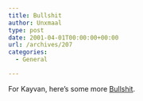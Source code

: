 ```yaml
---
title: Bullshit
author: Unxmaal
type: post
date: 2001-04-01T00:00:00+00:00
url: /archives/207
categories:
  - General

---
```

For Kayvan, here&#8217;s some more <A HREF="http://www.jelks.nu/misc/articles/bs.html">Bullshit</A>.